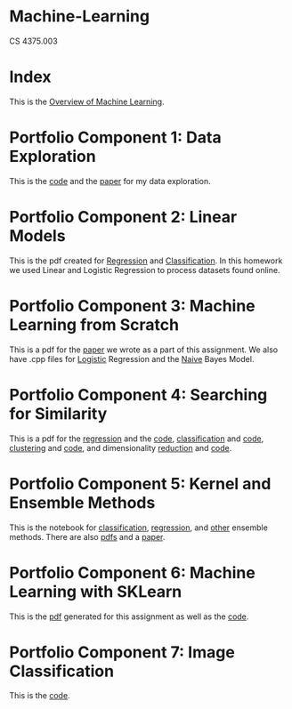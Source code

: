# Machine-Learning
CS 4375.003

# Index

This is the [Overview of Machine Learning](https://github.com/wttkirby/Machine-Learning/blob/main/Overview.pdf).

# Portfolio Component 1: Data Exploration

This is the [code](https://github.com/wttkirby/Machine-Learning/blob/main/Data%20Exploration/Assignment%201.cpp) and the [paper](https://github.com/wttkirby/Machine-Learning/blob/main/Assignment%201%20Paper.docx) for my data exploration.

# Portfolio Component 2: Linear Models

This is the pdf created for [Regression](https://github.com/wttkirby/Machine-Learning/blob/main/Linear%20Models/Regression.pdf) and [Classification](https://github.com/wttkirby/Machine-Learning/blob/main/Linear%20Models/Classification.pdf). In this homework we used Linear and Logistic Regression to process datasets found online.

# Portfolio Component 3: Machine Learning from Scratch

This is a pdf for the [paper](https://github.com/wttkirby/Machine-Learning/blob/main/ML%20Algorithms%20from%20Scratch/Machine%20Learning%20with%20C%2B%2B.pdf) we wrote as a part of this assignment. We also have .cpp files for [Logistic](https://github.com/wttkirby/Machine-Learning/blob/main/ML%20Algorithms%20from%20Scratch/LogisticRegression.cpp) Regression and the [Naive](https://github.com/wttkirby/Machine-Learning/blob/main/ML%20Algorithms%20from%20Scratch/NaiveBayes.cpp) Bayes Model.


# Portfolio Component 4: Searching for Similarity
This is a pdf for the [regression](https://github.com/wttkirby/Machine-Learning/blob/main/Searching%20for%20Similarity/Regression.pdf) and the [code](https://github.com/wttkirby/Machine-Learning/blob/main/Searching%20for%20Similarity/Regression.Rmd), [classification](https://github.com/wttkirby/Machine-Learning/blob/main/Searching%20for%20Similarity/Classification.pdf) and [code](https://github.com/wttkirby/Machine-Learning/blob/main/Searching%20for%20Similarity/Classification.Rmd), [clustering](https://github.com/wttkirby/Machine-Learning/blob/main/Searching%20for%20Similarity/Clustering.pdf) and [code](https://github.com/wttkirby/Machine-Learning/blob/main/Searching%20for%20Similarity/Clustering.Rmd), and dimensionality [reduction](https://github.com/wttkirby/Machine-Learning/blob/main/Searching%20for%20Similarity/Dimensionality_Reduction.pdf) and [code](https://github.com/wttkirby/Machine-Learning/blob/main/Searching%20for%20Similarity/Dimensionality_Reduction.Rmd).

# Portfolio Component 5: Kernel and Ensemble Methods

This is the notebook for [classification](https://github.com/wttkirby/Machine-Learning/blob/main/Kernel%20and%20Ensemble%20Methods/Classification.Rmd), [regression](https://github.com/wttkirby/Machine-Learning/blob/main/Kernel%20and%20Ensemble%20Methods/Regression.Rmd), and [other](https://github.com/wttkirby/Machine-Learning/blob/main/Kernel%20and%20Ensemble%20Methods/Ensemble.Rmd) ensemble methods. There are also [pdfs](https://github.com/wttkirby/Machine-Learning/tree/main/Kernel%20and%20Ensemble%20Methods) and a [paper](https://github.com/wttkirby/Machine-Learning/blob/main/Kernel%20and%20Ensemble%20Methods/Kernel_and_Ensemble_Methods_NarrativeDoc.pdf).

# Portfolio Component 6: Machine Learning with SKLearn

This is the [pdf](https://github.com/wttkirby/Machine-Learning/blob/main/ML%20with%20SKLearn/Portfolio_Assignment_ML_with_sklearn.pdf) generated for this assignment as well as the [code](https://github.com/wttkirby/Machine-Learning/blob/main/ML%20with%20SKLearn/Portfolio_Assignment_ML_with_sklearn.ipynb).

# Portfolio Component 7: Image Classification

This is the [code](https://github.com/wttkirby/Machine-Learning/blob/main/Image%20Classification/pre-processed-snake-images-update.ipynb).
